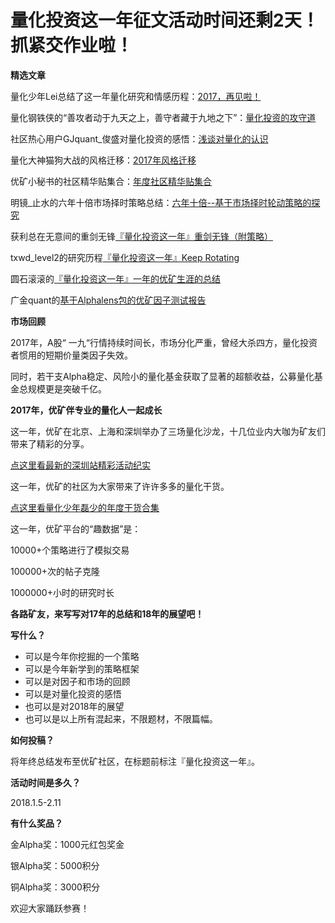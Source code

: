 # 量化投资这一年征文活动时间还剩2天！抓紧交作业啦！

**精选文章**

量化少年Lei总结了这一年量化研究和情感历程：[2017，再见啦！](https://uqer.datayes.com/community/share/5a49002c18408e01103c1314)

量化钢铁侠的“善攻者动于九天之上，善守者藏于九地之下”：[量化投资的攻守道](https://uqer.datayes.com/community/share/5a5dd91f18408e010e3c221a)

社区热心用户GJquant_俊盛对量化投资的感悟：[浅谈对量化的认识](https://uqer.datayes.com/community/share/5a4f222518408e010f3c17e4)

量化大神猫狗大战的风格迁移：[2017年风格迁移](https://uqer.datayes.com/community/share/5a50fe6d18408e010e3c1897)

优矿小秘书的社区精华贴集合：[年度社区精华贴集合](https://uqer.datayes.com/community/share/5a65a9224c66df0108009a99)

明镜_止水的六年十倍市场择时策略总结：[六年十倍--基于市场择时轮动策略的探究 ](https://uqer.datayes.com/community/share/5a65fb204c66df010c009be4)

获利总在无意间的重剑无锋[『量化投资这一年』重剑无锋（附策略）](https://uqer.datayes.com/community/share/5a6aee6d4c66df010a009f8c)

txwd_level2的研究历程[『量化投资这一年』Keep Rotating ](https://uqer.datayes.com/community/share/5a6ef8464c66df0107009fa4)

圆石滚滚的[『量化投资这一年』一年的优矿生涯的总结](https://uqer.datayes.com/community/share/5a806696cc9edf01109080c3)

广金quant的[基于Alphalens包的优矿因子测试报告](https://uqer.datayes.com/community/share/5a7f06308041090116b378c8)

**市场回顾**


2017年，A股“ 一九“行情持续时间长，市场分化严重，曾经大杀四方，量化投资者惯用的短期价量类因子失效。

同时，若干支Alpha稳定、风险小的量化基金获取了显著的超额收益，公募量化基金总规模更是突破千亿。



**2017年，优矿伴专业的量化人一起成长**


这一年，优矿在北京、上海和深圳举办了三场量化沙龙，十几位业内大咖为矿友们带来了精彩的分享。

[点这里看最新的深圳站精彩活动纪实](https://uqer.datayes.com/community/share/5a3b162a35816401161c8405)

这一年，优矿的社区为大家带来了许许多多的量化干货。

[点这里看量化少年磊少的年度干货合集](https://uqer.datayes.com/community/share/5a49002c18408e01103c1314)

这一年，优矿平台的“趣数据”是：

10000+个策略进行了模拟交易

100000+次的帖子克隆

1000000+小时的研究时长


**各路矿友，来写写对17年的总结和18年的展望吧！**

**写什么？**

* 可以是今年你挖掘的一个策略
* 可以是今年新学到的策略框架
* 可以是对因子和市场的回顾
* 可以是对量化投资的感悟
* 也可以是对2018年的展望
* 也可以是以上所有混起来，不限题材，不限篇幅。

**如何投稿？**

将年终总结发布至优矿社区，在标题前标注『量化投资这一年』。

**活动时间是多久？**

2018.1.5-2.11

**有什么奖品？**



金Alpha奖：1000元红包奖金

银Alpha奖：5000积分

铜Alpha奖：3000积分


欢迎大家踊跃参赛！







